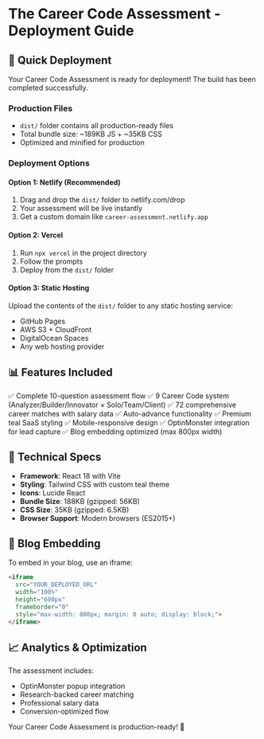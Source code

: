 # The Career Code Assessment - Deployment Guide

## 🚀 Quick Deployment

Your Career Code Assessment is ready for deployment! The build has been completed successfully.

### Production Files
- `dist/` folder contains all production-ready files
- Total bundle size: ~189KB JS + ~35KB CSS
- Optimized and minified for production

### Deployment Options

#### Option 1: Netlify (Recommended)
1. Drag and drop the `dist/` folder to netlify.com/drop
2. Your assessment will be live instantly
3. Get a custom domain like `career-assessment.netlify.app`

#### Option 2: Vercel
1. Run `npx vercel` in the project directory
2. Follow the prompts
3. Deploy from the `dist/` folder

#### Option 3: Static Hosting
Upload the contents of the `dist/` folder to any static hosting service:
- GitHub Pages
- AWS S3 + CloudFront
- DigitalOcean Spaces
- Any web hosting provider

## 📊 Features Included

✅ Complete 10-question assessment flow
✅ 9 Career Code system (Analyzer/Builder/Innovator × Solo/Team/Client)
✅ 72 comprehensive career matches with salary data
✅ Auto-advance functionality
✅ Premium teal SaaS styling
✅ Mobile-responsive design
✅ OptinMonster integration for lead capture
✅ Blog embedding optimized (max 800px width)

## 🔧 Technical Specs

- **Framework**: React 18 with Vite
- **Styling**: Tailwind CSS with custom teal theme
- **Icons**: Lucide React
- **Bundle Size**: 188KB (gzipped: 56KB)
- **CSS Size**: 35KB (gzipped: 6.5KB)
- **Browser Support**: Modern browsers (ES2015+)

## 🎯 Blog Embedding

To embed in your blog, use an iframe:

```html
<iframe
  src="YOUR_DEPLOYED_URL"
  width="100%"
  height="600px"
  frameborder="0"
  style="max-width: 800px; margin: 0 auto; display: block;">
</iframe>
```

## 📈 Analytics & Optimization

The assessment includes:
- OptinMonster popup integration
- Research-backed career matching
- Professional salary data
- Conversion-optimized flow

Your Career Code Assessment is production-ready! 🎉